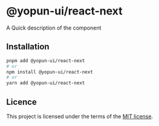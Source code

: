 # @yopun-ui/react-next

A Quick description of the component

## Installation

```sh
pnpm add @yopun-ui/react-next
# or
npm install @yopun-ui/react-next
# or
yarn add @yopun-ui/react-next
```

## Licence

This project is licensed under the terms of the
[MIT license](https://github.com/yopundotcom/yopun-ui/blob/master/LICENSE).
